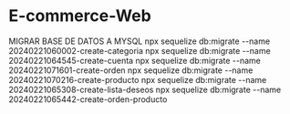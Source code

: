 # E-commerce-Web

MIGRAR BASE DE DATOS A MYSQL
npx sequelize db:migrate --name 20240221060002-create-categoria
npx sequelize db:migrate --name 20240221064545-create-cuenta
npx sequelize db:migrate --name 20240221071601-create-orden
npx sequelize db:migrate --name 20240221070216-create-producto
npx sequelize db:migrate --name 20240221065308-create-lista-deseos
npx sequelize db:migrate --name 20240221065442-create-orden-producto
